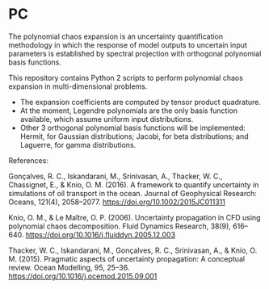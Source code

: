 # PC
The polynomial chaos expansion is an uncertainty quantification methodology in which the response of model outputs to uncertain input parameters is established by spectral projection with orthogonal polynomial basis functions.  

This repository contains Python 2 scripts to perform polynomial chaos expansion in multi-dimensional problems.

  - The expansion coefficients are computed by tensor product quadrature.
  - At the moment, Legendre polynomials are the only basis function available, which assume uniform input distributions.
  - Other 3 orthogonal polynomial basis functions will be implemented: Hermit, for Gaussian distributions; Jacobi, for beta distributions; and Laguerre, for gamma distributions. 
  


References:

Gonçalves, R. C., Iskandarani, M., Srinivasan, A., Thacker, W. C., Chassignet, E., & Knio, O. M. (2016). A framework to quantify uncertainty in simulations of oil transport in the ocean. Journal of Geophysical Research: Oceans, 121(4), 2058–2077. https://doi.org/10.1002/2015JC011311

Knio, O. M., & Le Maître, O. P. (2006). Uncertainty propagation in CFD using polynomial chaos decomposition. Fluid Dynamics Research, 38(9), 616–640. https://doi.org/10.1016/j.fluiddyn.2005.12.003

Thacker, W. C., Iskandarani, M., Gonçalves, R. C., Srinivasan, A., & Knio, O. M. (2015). Pragmatic aspects of uncertainty propagation: A conceptual review. Ocean Modelling, 95, 25–36. https://doi.org/10.1016/j.ocemod.2015.09.001
